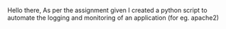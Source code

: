 Hello there, As per the assignment given I created a python script to automate the logging and monitoring of an application (for eg. apache2)
